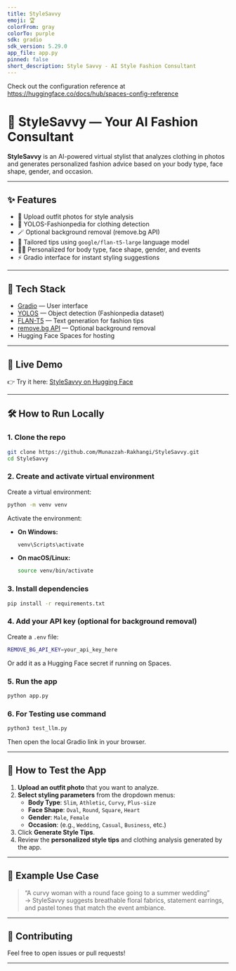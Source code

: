 ```yaml
---
title: StyleSavvy
emoji: 🏆
colorFrom: gray
colorTo: purple
sdk: gradio
sdk_version: 5.29.0
app_file: app.py
pinned: false
short_description: Style Savvy - AI Style Fashion Consultant
---
```


Check out the configuration reference at https://huggingface.co/docs/hub/spaces-config-reference

# 👗 StyleSavvy — Your AI Fashion Consultant

**StyleSavvy** is an AI-powered virtual stylist that analyzes clothing in photos and generates personalized fashion advice based on your body type, face shape, gender, and occasion.

---

## ✨ Features

- 📸 Upload outfit photos for style analysis  
- 🧠 YOLOS-Fashionpedia for clothing detection  
- 🪄 Optional background removal (remove.bg API)  
- 💬 Tailored tips using `google/flan-t5-large` language model  
- 🧍‍♀️ Personalized for body type, face shape, gender, and events  
- ⚡ Gradio interface for instant styling suggestions  

---

## 🧰 Tech Stack

- [Gradio](https://www.gradio.app/) — User interface  
- [YOLOS](https://huggingface.co/hustvl/yolos-small) — Object detection (Fashionpedia dataset)  
- [FLAN-T5](https://huggingface.co/google/flan-t5-large) — Text generation for fashion tips  
- [remove.bg API](https://www.remove.bg/api) — Optional background removal  
- Hugging Face Spaces for hosting  

---

## 🚀 Live Demo

👉 Try it here: [StyleSavvy on Hugging Face](https://huggingface.co/spaces/Munazz/StyleSavvy)

---

## 🛠️ How to Run Locally

### 1. Clone the repo
```bash
git clone https://github.com/Munazzah-Rakhangi/StyleSavvy.git
cd StyleSavvy
```

### 2. Create and activate virtual environment
Create a virtual environment:
```bash
python -m venv venv
```

Activate the environment:

- **On Windows:**
  ```bash
  venv\Scripts\activate
  ```
- **On macOS/Linux:**
  ```bash
  source venv/bin/activate
  ```

### 3. Install dependencies
```bash
pip install -r requirements.txt
```

### 4. Add your API key (optional for background removal)
Create a `.env` file:
```bash
REMOVE_BG_API_KEY=your_api_key_here
```

Or add it as a Hugging Face secret if running on Spaces.

### 5. Run the app
```bash
python app.py
```

### 6. For Testing use command
```bash
python3 test_llm.py
```

Then open the local Gradio link in your browser.

---

## 🧪 How to Test the App

1. **Upload an outfit photo** that you want to analyze.  
2. **Select styling parameters** from the dropdown menus:
   - **Body Type**: `Slim`, `Athletic`, `Curvy`, `Plus-size`  
   - **Face Shape**: `Oval`, `Round`, `Square`, `Heart`  
   - **Gender**: `Male`, `Female`  
   - **Occasion**: (e.g., `Wedding`, `Casual`, `Business`, etc.)  
3. Click **Generate Style Tips**.  
4. Review the **personalized style tips** and clothing analysis generated by the app.

---

## 🧠 Example Use Case

> “A curvy woman with a round face going to a summer wedding”  
> → StyleSavvy suggests breathable floral fabrics, statement earrings, and pastel tones that match the event ambiance.

---

## 🤝 Contributing

Feel free to open issues or pull requests!

---
